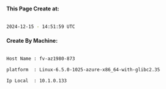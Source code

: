
   
#### This Page Create at:

```bash

2024-12-15 - 14:51:59 UTC

```

#### Create By Machine:

```bash

Host Name : fv-az1980-873

platform  : Linux-6.5.0-1025-azure-x86_64-with-glibc2.35

Ip Local  : 10.1.0.133

```

